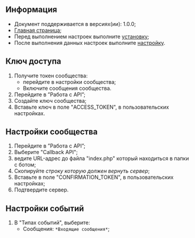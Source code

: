 Информация
------------

* Документ поддерживается в версиях(ии): 1.0.0;
* [Главная страница][0];
* Перед выполнением настроек выполните [установку][1];
* После выполнения данных настроек выполните [настройку][2].

Ключ доступа
------------

1. Получите токен сообщества:
    * перейдите в настройки сообщества;
    * Включите сообщения сообщества.
1. Перейдите в ”Работа с API”;
1. Создайте ключ сообщества;
1. Вставьте ключ в поле "ACCESS_TOKEN", в пользовательских настройках.

Настройки сообщества
------------

1. Перейдите в ”Работа с API”;
1. Выберите "Callback API";
1. ведите URL-адрес до файла "index.php" который находиться в папки с ботом;
1. Скопируйте *строку которую должен вернуть сервер*;
1. Вставьте в поле "CONFIRMATION_TOKEN", в пользовательских настройках;
1. Подтвердите сервер.

Настройки событий
------------

1. В "Типах событий", выберите:
   * Сообщения: `*Входящие сообщения*`;
   
[0]: index.md
[1]: install.md
[2]: Configuration.md